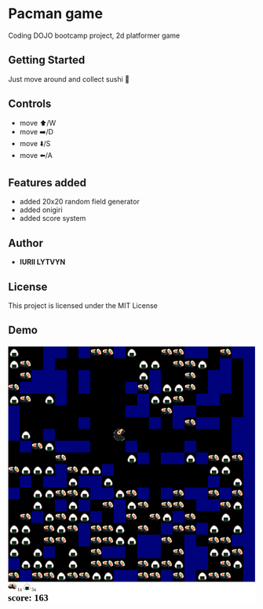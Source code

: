# Pacman game
Coding DOJO bootcamp project, 2d platformer game

## Getting Started
Just move around and collect sushi 🍣

## Controls
* move ⬆️/W 
* move ➡️/D
* move ⬇️/S 
* move ⬅️/A 

## Features added
* added 20x20 random field generator
* added onigiri
* added score system

## Author

* **IURII LYTVYN** 

## License

This project is licensed under the MIT License 

## Demo
![](public/img/demo.png)


